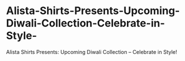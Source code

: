 # Alista-Shirts-Presents-Upcoming-Diwali-Collection-Celebrate-in-Style-
Alista Shirts Presents: Upcoming Diwali Collection – Celebrate in Style!
